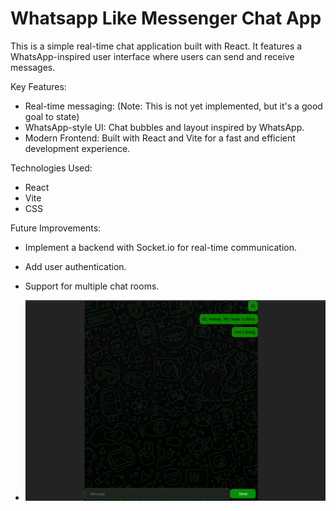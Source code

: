 # Whatsapp Like Messenger Chat App

 This is a simple real-time chat application built with React. It features a WhatsApp-inspired user interface where users can send and receive
  messages.

  Key Features:

   * Real-time messaging: (Note: This is not yet implemented, but it's a good goal to state)
   * WhatsApp-style UI: Chat bubbles and layout inspired by WhatsApp.
   * Modern Frontend: Built with React and Vite for a fast and efficient development experience.

  Technologies Used:

   * React
   * Vite
   * CSS

  Future Improvements:

   * Implement a backend with Socket.io for real-time communication.
   * Add user authentication.
   * Support for multiple chat rooms.

   * ![Alt screenshot of app](src/assets/screenshot.png)

